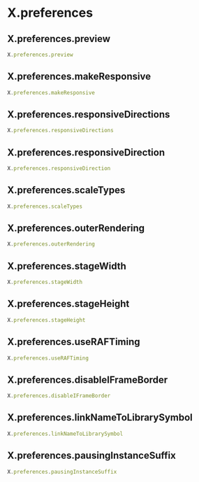 # X.preferences

## X.preferences.preview
``` js
X.preferences.preview
```

## X.preferences.makeResponsive
``` js
X.preferences.makeResponsive
```

## X.preferences.responsiveDirections
``` js
X.preferences.responsiveDirections
```

## X.preferences.responsiveDirection
``` js
X.preferences.responsiveDirection
```

## X.preferences.scaleTypes
``` js
X.preferences.scaleTypes
```

## X.preferences.outerRendering
``` js
X.preferences.outerRendering
```

## X.preferences.stageWidth
``` js
X.preferences.stageWidth
```
## X.preferences.stageHeight
``` js
X.preferences.stageHeight
```
## X.preferences.useRAFTiming
``` js
X.preferences.useRAFTiming
```
## X.preferences.disableIFrameBorder
``` js
X.preferences.disableIFrameBorder
```

## X.preferences.linkNameToLibrarySymbol
``` js
X.preferences.linkNameToLibrarySymbol
```

## X.preferences.pausingInstanceSuffix
``` js
X.preferences.pausingInstanceSuffix
```
